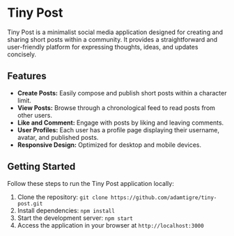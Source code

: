 # Tiny Post

Tiny Post is a minimalist social media application designed for creating and sharing short posts within a community. It provides a straightforward and user-friendly platform for expressing thoughts, ideas, and updates concisely.

## Features
- **Create Posts:** Easily compose and publish short posts within a character limit.
- **View Posts:** Browse through a chronological feed to read posts from other users.
- **Like and Comment:** Engage with posts by liking and leaving comments.
- **User Profiles:** Each user has a profile page displaying their username, avatar, and published posts.
- **Responsive Design:** Optimized for desktop and mobile devices.

## Getting Started
Follow these steps to run the Tiny Post application locally:
1. Clone the repository: `git clone https://github.com/adamtigre/tiny-post.git`
2. Install dependencies: `npm install`
3. Start the development server: `npm start`
4. Access the application in your browser at `http://localhost:3000`